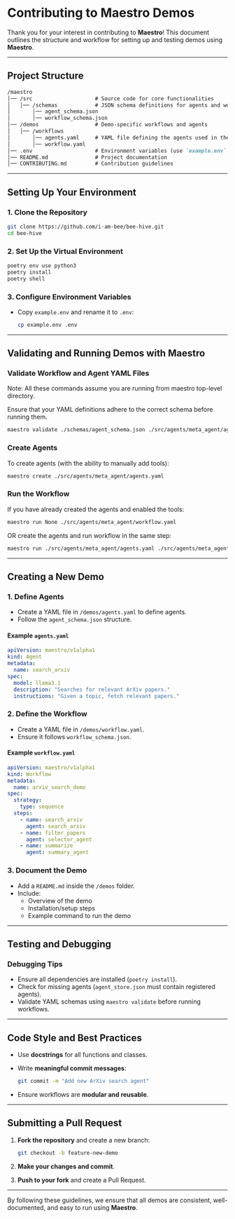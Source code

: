 # Contributing to Maestro Demos

Thank you for your interest in contributing to **Maestro**! This document outlines the structure and workflow for setting up and testing demos using **Maestro**.

---

## Project Structure

```markdown
/maestro
│── /src                    # Source code for core functionalities
│   │── /schemas            # JSON schema definitions for agents and workflows
│       │── agent_schema.json
│       │── workflow_schema.json
│── /demos                  # Demo-specific workflows and agents
│   │── /workflows          
│       │── agents.yaml     # YAML file defining the agents used in the demo
│       │── workflow.yaml         
│── .env                    # Environment variables (use `example.env` as reference)
│── README.md               # Project documentation
│── CONTRIBUTING.md         # Contribution guidelines
```

---

## Setting Up Your Environment

### 1. Clone the Repository

```bash
git clone https://github.com/i-am-bee/bee-hive.git
cd bee-hive
```

### 2. Set Up the Virtual Environment

```bash
poetry env use python3
poetry install
poetry shell
```

### 3. Configure Environment Variables

- Copy `example.env` and rename it to `.env`:

  ```bash
  cp example.env .env
  ```

---

## Validating and Running Demos with Maestro

### Validate Workflow and Agent YAML Files

Note: All these commands assume you are running from maestro top-level directory.

Ensure that your YAML definitions adhere to the correct schema before running them.

```bash
maestro validate ./schemas/agent_schema.json ./src/agents/meta_agent/agents.yaml
```

### Create Agents

To create agents (with the ability to manually add tools):

```bash
maestro create ./src/agents/meta_agent/agents.yaml
```

### Run the Workflow

If you have already created the agents and enabled the tools:

```bash
maestro run None ./src/agents/meta_agent/workflow.yaml
```

OR create the agents and run workflow in the same step:

```bash
maestro run ./src/agents/meta_agent/agents.yaml ./src/agents/meta_agent/workflow.yaml
```

---

## Creating a New Demo

### 1. Define Agents

- Create a YAML file in `/demos/agents.yaml` to define agents.
- Follow the `agent_schema.json` structure.

#### Example `agents.yaml`

```yaml
apiVersion: maestro/v1alpha1
kind: Agent
metadata:
  name: search_arxiv
spec:
  model: llama3.1
  description: "Searches for relevant ArXiv papers."
  instructions: "Given a topic, fetch relevant papers."
```

### 2. Define the Workflow

- Create a YAML file in `/demos/workflow.yaml`.
- Ensure it follows `workflow_schema.json`.

#### Example `workflow.yaml`

```yaml
apiVersion: maestro/v1alpha1
kind: Workflow
metadata:
  name: arxiv_search_demo
spec:
  strategy:
    type: sequence
  steps:
    - name: search_arxiv
      agent: search_arxiv
    - name: filter_papers
      agent: selector_agent
    - name: summarize
      agent: summary_agent
```

### 3. Document the Demo

- Add a `README.md` inside the `/demos` folder.
- Include:
  - Overview of the demo
  - Installation/setup steps
  - Example command to run the demo

---

## Testing and Debugging

### Debugging Tips

- Ensure all dependencies are installed (`poetry install`).
- Check for missing agents (`agent_store.json` must contain registered agents).
- Validate YAML schemas using `maestro validate` before running workflows.

---

## Code Style and Best Practices

- Use **docstrings** for all functions and classes.
- Write **meaningful commit messages**:

  ```bash
  git commit -m "Add new ArXiv search agent"
  ```

- Ensure workflows are **modular and reusable**.

---

## Submitting a Pull Request

1. **Fork the repository** and create a new branch:

   ```bash
   git checkout -b feature-new-demo
   ```
  
2. **Make your changes and commit**.
3. **Push to your fork** and create a Pull Request.

---

By following these guidelines, we ensure that all demos are consistent, well-documented, and easy to run using **Maestro**.
